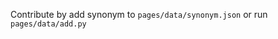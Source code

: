 []('./public/images/og_image.png')

Contribute by add synonym to `pages/data/synonym.json`
or run `pages/data/add.py`
